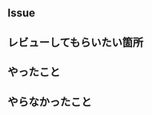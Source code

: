 ## Issue
<!---
* Issue番号のURLを記載する
-->

## レビューしてもらいたい箇所
<!---
* レビューで主に何を見て欲しいか
-->

## やったこと
<!---
* 実装の技術的な内容を箇条書き
-->

## やらなかったこと
<!---
* TODO・保留したこと
* 別途対応するもの
* 後ほどリファクタリングしたい
* などあれば箇条書き
-->
